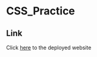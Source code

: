 # CSS_Practice

## Link

Click [here](https://jotaroc.github.io/CSS_Practice/) to the deployed website
